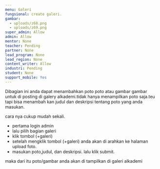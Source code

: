 ```yaml
---
menu: Galeri
fungsional: create galeri.
gambar:
  - uploads/z68.png
  - uploads/z69.png
super_admin: Allow
admin: Allow
mentor: None
teacher: Pending
partner: None
lead_program: None
lead_region: None
content_writer: Allow
industri: Pending
student: None
support_mobile: Yes
---
```

Dibagian ini anda dapat menambahkan poto poto atau gambar gambar untuk di posting di galery alkademi.tidak hanya menampilkan poto saja.teu tapi bisa menambah kan judul dan deskripsi tentang poto yang anda masukan.

cara nya cukup mudah sekali.

* pertama login admin
* lalu pilih bagian galeri
* klik tombol (+galeri)
* setelah mengklik tombol (+galeri) anda akan di arahkan ke halaman upload foto.
* masukan poto,judul, dan deskripsi. lalu klik submit.

maka dari itu poto/gambar anda akan di tampilkan di galeri alkademi
